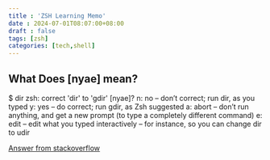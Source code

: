 ```yaml
---
title : 'ZSH Learning Memo'
date : 2024-07-01T08:07:00+08:00
draft : false
tags: [zsh]
categories: [tech,shell]
---
```


## What Does [nyae] mean?
$ dir
zsh: correct 'dir' to 'gdir' [nyae]?
n: no – don’t correct; run dir, as you typed
y: yes – do correct; run gdir, as Zsh suggested
a: abort – don’t run anything, and get a new prompt (to type a completely different command)
e: edit – edit what you typed interactively – for instance, so you can change dir to udir

[Answer from stackoverflow](https://stackoverflow.com/questions/800182/what-does-nyae-mean-in-zsh)